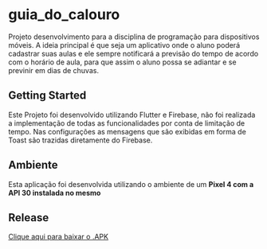 # guia_do_calouro

Projeto desenvolvimento para a disciplina de programação para dispositivos móveis. A ideia principal é que seja um aplicativo onde o aluno poderá cadastrar suas aulas e ele sempre notificará a previsão do tempo de acordo com o horário de aula, para que assim o aluno possa se adiantar e se previnir em dias de chuvas.

## Getting Started

Este Projeto foi desenvolvido utilizando Flutter e Firebase, não foi realizada a implementação de todas as funcionalidades por conta de limitação de tempo.
Nas configurações as mensagens que são exibidas em forma de Toast são trazidas diretamente do Firebase.

## Ambiente

Esta aplicação foi desenvolvida utilizando o ambiente de um <strong>Pixel 4 com a API 30 instalada no mesmo</strong>

## Release

<a href="https://github.com/rafaelst97/guia_do_calouro/raw/master/RELEASE/app-release.apk">Clique aqui para baixar o .APK</a>
